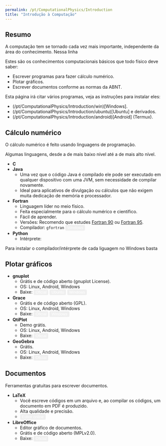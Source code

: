 ```yaml
---
permalink: /pt/ComputationalPhysics/Introduction
title: "Introdução à Computação"
---
```

<head>
<style>
.button {
  border: none;
  border-radius: 4px;
  border-color: none;
  color: white;
  padding: 2px 6px;
  text-align: center;
  text-decoration: none;
  display: inline-block;
  font-size: 90%;
  /* margin: 4px 2px; */
  cursor: pointer;
}

.button:hover {
  opacity: 0.5;
} 
 
.bnt_blue {background-color: #0092ca;} /* BibTeX, Blue */
.bnt_red {background-color: #850000;} /* Code, Red */
.bnt_green {background-color: #009200;} /* Article, Green */
.bnt_purple {background-color: #b366ff;} /* Preprint, Purple */
</style>
</head>

## Resumo

A computação tem se tornado cada vez mais importante,
independente da área do conhecimento. Nessa linha

Estes são os conhecimentos computacionais básicos que todo físico deve saber:
* Escrever programas para fazer cálculo numérico.
* Plotar gráficos.
* Escrever documentos conforme as normas da ABNT.

Esta página irá citar vários programas, veja as instruções para instalar eles:
* (/pt/ComputationalPhysics/Introduction/win)[Windows].
* (/pt/ComputationalPhysics/Introduction/ubuntu)[Ubuntu] e derivados.
* (/pt/ComputationalPhysics/Introduction/android)[Android] (Termux).

## Cálculo numérico

O cálculo numérico é feito usando linguagens de programação.

Algumas linguagens, desde a de mais baixo nível até a de mais alto nível.

* **C**
* **Java**
  * Uma vez que o código Java é compilado ele pode ser executado em qualquer dispositivo com uma JVM,
sem necessidade de compilar novamente.
  * Ideal para aplicativos de divulgação ou cálculos que não exigem muita dedicação
de memória e processador.
* **Fortran**
  * Linguagem líder no meio físico.
  * Feita especialmente para o cálculo numérico e científico.
  * Fácil de aprender.
  * Versões: Recomendo que estudes <a href="https://wg5-fortran.org/N001-N1100/N692.pdf">Fortran 90</a>
ou <a href="https://wg5-fortran.org/N1151-N1200/N1191.pdf">Fortran 95</a>.
  * Compilador: `gfortran`
   <a href="https://cygwin.com/install.html"><button class="button bnt_red">Windows</button></a>
* **Python**
  * Intérprete: 

Para instalar o compilador/intérprete de cada liguagem no Windows basta 

## Plotar gráficos

* **gnuplot**
  * Grátis e de código aberto (gnuplot License).
  * OS: Linux, Android, Windows
  * Baixe:
   <a href="http://www.gnuplot.info/download.html"><button class="button bnt_green">Oficial</button></a>
   <a href="http://www.gnuplot.info/download.html"><button class="button bnt_blue">Ubuntu</button></a>
   <a href="https://cygwin.com/install.html"><button class="button bnt_red">Windows</button></a>
* **Grace**
  * Grátis e de código aberto (GPL).
  * OS: Linux, Android, Windows
  * Baixe:
   <a href="https://plasma-gate.weizmann.ac.il/pub/grace/src/grace-latest.tar.gz"><button class="button bnt_green">Oficial</button></a>
   <a href="https://cygwin.com/install.html"><button class="button bnt_red">Windows</button></a>
* **QtiPlot**
  * Demo grátis.
  * OS: Linux, Android, Windows
  * Baixe:
   <a href="https://www.qtiplot.com/demo.html"><button class="button bnt_green">Oficial</button></a>
* **GeoGebra**
  * Grátis.
  * OS: Linux, Android, Windows
  * Baixe:
   <a href="https://www.geogebra.org/download"><button class="button bnt_green">Oficial</button></a>

## Documentos

Ferramentas gratuitas para escrever documentos.

* **LaTeX**
  * Você escreve códigos em um arquivo e, ao compilar os códigos, um documento em PDF é produzido.
  * Alta qualidade e precisão.
  * <a href="https://www.overleaf.com/"><button class="button bnt_red">Editor online</button></a>
* **LibreOffice**
  * Editor gráfico de documentos.
  * Grátis e de código aberto (MPLv2.0).
  * Baixe:
   <a href="https://www.libreoffice.org/download/download/"><button class="button bnt_green">Oficial</button></a>
